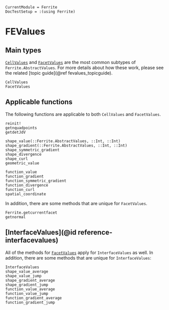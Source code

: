 ```@meta
CurrentModule = Ferrite
DocTestSetup = :(using Ferrite)
```

# FEValues

## Main types
[`CellValues`](@ref) and [`FacetValues`](@ref) are the most common
subtypes of `Ferrite.AbstractValues`. For more details about how
these work, please see the related [topic guide](@ref fevalues_topicguide).

```@docs
CellValues
FacetValues
```

## Applicable functions
The following functions are applicable to both `CellValues`
and `FacetValues`.

```@docs
reinit!
getnquadpoints
getdetJdV

shape_value(::Ferrite.AbstractValues, ::Int, ::Int)
shape_gradient(::Ferrite.AbstractValues, ::Int, ::Int)
shape_symmetric_gradient
shape_divergence
shape_curl
geometric_value

function_value
function_gradient
function_symmetric_gradient
function_divergence
function_curl
spatial_coordinate
```

In addition, there are some methods that are unique for `FacetValues`.

```@docs
Ferrite.getcurrentfacet
getnormal
```

## [InterfaceValues](@id reference-interfacevalues)

All of the methods for [`FacetValues`](@ref) apply for `InterfaceValues` as well.
In addition, there are some methods that are unique for `InterfaceValues`:

```@docs
InterfaceValues
shape_value_average
shape_value_jump
shape_gradient_average
shape_gradient_jump
function_value_average
function_value_jump
function_gradient_average
function_gradient_jump
```

